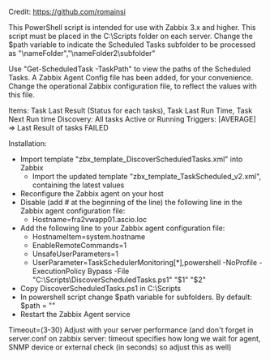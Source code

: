 Credit: https://github.com/romainsi

This PowerShell script is intended for use with Zabbix 3.x and higher. This script must be placed in the C:\Scripts folder on 
each server. Change the $path variable to indicate the Scheduled Tasks subfolder to be processed as 
"\nameFolder\","\nameFolder2\subfolder\" 

Use "Get-ScheduledTask -TaskPath" to view the paths of the Scheduled Tasks. A Zabbix Agent Config file has been added, for 
your convenience. Change the operational Zabbix configuration file, to reflect the values with this file.

Items: Task Last Result (Status for each tasks), Task Last Run Time, Task Next Run time
Discovery: All tasks Active or Running
Triggers: [AVERAGE] => Last Result of tasks FAILED

Installation:
- Import template "zbx_template_DiscoverScheduledTasks.xml" into Zabbix
  - Import the updated template "zbx_template_TaskScheduled_v2.xml", containing the latest values
- Reconfigure the Zabbix agent on your host
- Disable (add # at the beginning of the line) the following line in the Zabbix agent configuration file:
  - Hostname=fra2vwapp01.ascio.loc
- Add the following line to your Zabbix agent configuration file:
  - HostnameItem=system.hostname
  - EnableRemoteCommands=1
  - UnsafeUserParameters=1
  - UserParameter=TaskSchedulerMonitoring[*],powershell -NoProfile -ExecutionPolicy Bypass -File "C:\Scripts\DiscoverScheduledTasks.ps1" "$1" "$2"
- Copy DiscoverScheduledTasks.ps1 in C:\Scripts
- In powershell script change $path variable for subfolders. By default: $path = "\"
- Restart the Zabbix Agent service

Timeout=(3-30) Adjust with your server performance (and don't forget in server.conf on zabbix server: timeout specifies how long we 
wait for agent, SNMP device or external check (in seconds) so adjust this as well)
